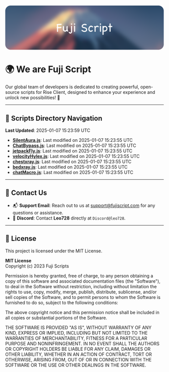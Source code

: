 ![Banner](.github/b.webp)

# 🌍 **We are Fuji Script**

Our global team of developers is dedicated to creating powerful, open-source scripts for Rise Client, designed to enhance your experience and unlock new possibilities! 🌟

---
<!-- SCRIPTS_NAVIGATION_START -->
## 📂 **Scripts Directory Navigation**

**Last Updated**: 2025-01-07 15:23:59 UTC

- **[SilentAura.js](scripts/SilentAura.js)**: Last modified on 2025-01-07 15:23:55 UTC
- **[ChatBypass.js](scripts/ChatBypass.js)**: Last modified on 2025-01-07 15:23:55 UTC
- **[jetpackFly.js](scripts/jetpackFly.js)**: Last modified on 2025-01-07 15:23:55 UTC
- **[velocityHylex.js](scripts/velocityHylex.js)**: Last modified on 2025-01-07 15:23:55 UTC
- **[chestxray.js](scripts/chestxray.js)**: Last modified on 2025-01-07 15:23:55 UTC
- **[bedxray.js](scripts/bedxray.js)**: Last modified on 2025-01-07 15:23:55 UTC
- **[chatMacro.js](scripts/chatMacro.js)**: Last modified on 2025-01-07 15:23:55 UTC

<!-- SCRIPTS_NAVIGATION_END -->

---

## 💬 **Contact Us**  
- 📬 **Support Email**: Reach out to us at [support@fujiscript.com](mailto:support@fujiscript.com) for any questions or assistance.  
- 💬 **Discord**: Contact **Leo728** directly at `Discord@leo728`.

---

## 📜 **License**

This project is licensed under the MIT License.  

**MIT License**  
Copyright (c) 2023 Fuji Scripts  

Permission is hereby granted, free of charge, to any person obtaining a copy of this software and associated documentation files (the "Software"), to deal in the Software without restriction, including without limitation the rights to use, copy, modify, merge, publish, distribute, sublicense, and/or sell copies of the Software, and to permit persons to whom the Software is furnished to do so, subject to the following conditions:  

The above copyright notice and this permission notice shall be included in all copies or substantial portions of the Software.  

THE SOFTWARE IS PROVIDED "AS IS", WITHOUT WARRANTY OF ANY KIND, EXPRESS OR IMPLIED, INCLUDING BUT NOT LIMITED TO THE WARRANTIES OF MERCHANTABILITY, FITNESS FOR A PARTICULAR PURPOSE AND NONINFRINGEMENT. IN NO EVENT SHALL THE AUTHORS OR COPYRIGHT HOLDERS BE LIABLE FOR ANY CLAIM, DAMAGES OR OTHER LIABILITY, WHETHER IN AN ACTION OF CONTRACT, TORT OR OTHERWISE, ARISING FROM, OUT OF OR IN CONNECTION WITH THE SOFTWARE OR THE USE OR OTHER DEALINGS IN THE SOFTWARE.  
